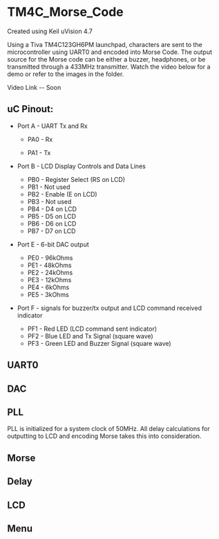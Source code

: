 # TM4C_Morse_Code
Created using Keil uVision 4.7


Using a Tiva TM4C123GH6PM launchpad, characters are sent to the microcontroller using UART0 and encoded into Morse Code.
The output source for the Morse code can be either a buzzer, headphones, or be transmitted through a 433MHz transmitter.
Watch the video below for a demo or refer to the images in the folder.

Video Link -- Soon

## uC Pinout:

- Port A - UART Tx and Rx

  - PA0 - Rx
  
  - PA1 - Tx
  
- Port B - LCD Display Controls and Data Lines
  - PB0 - Register Select (RS on LCD)
  - PB1 - Not used
  - PB2 - Enable (E on LCD)
  - PB3 - Not used
  - PB4 - D4 on LCD
  - PB5 - D5 on LCD
  - PB6 - D6 on LCD
  - PB7 - D7 on LCD
- Port E - 6-bit DAC output
  - PE0 - 96kOhms
  - PE1 - 48kOhms
  - PE2 - 24kOhms
  - PE3 - 12kOhms
  - PE4 -  6kOhms
  - PE5 -  3kOhms
- Port F - signals for buzzer/tx output and LCD command received indicator
  - PF1 - Red LED   (LCD command sent indicator)
  - PF2 - Blue LED and Tx Signal (square wave)
  - PF3 - Green LED and Buzzer Signal (square wave)

## UART0

## DAC

## PLL
PLL is initialized for a system clock of 50MHz. All delay calculations for outputting to LCD and encoding Morse takes this into consideration.

## Morse

## Delay

## LCD

## Menu


